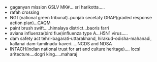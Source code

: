 * gaganyan mission GSLV MK#... sri harikotta.....
* rafah crossing
* NGT(national green tribunal)..punjab secetaty GRAP(graded response action plan)...CAQM
* paint brush swift.....himalaya district...baoris farri
* aviana influenza(bird flue)influenza type A...H5N1 virus.....
* dam safety act tehri-bagarati-uttarakhand, hirakud-odisha-mahanadi, kallanai dam-tamilnadu-kaveri.....NCDS and NDSA
* INTACH(indian national trust for art and culture heritage).... locsl aritecture....dogri king.....maharaj
